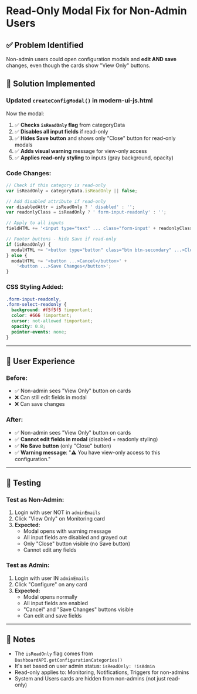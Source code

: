 # Read-Only Modal Fix for Non-Admin Users

## ✅ Problem Identified

Non-admin users could open configuration modals and **edit AND save** changes, even though the cards show "View Only" buttons.

## 🔧 Solution Implemented

### **Updated `createConfigModal()` in modern-ui-js.html**

Now the modal:
1. ✅ **Checks `isReadOnly` flag** from categoryData
2. ✅ **Disables all input fields** if read-only
3. ✅ **Hides Save button** and shows only "Close" button for read-only modals
4. ✅ **Adds visual warning** message for view-only access
5. ✅ **Applies read-only styling** to inputs (gray background, opacity)

### **Code Changes:**

```javascript
// Check if this category is read-only
var isReadOnly = categoryData.isReadOnly || false;

// Add disabled attribute if read-only
var disabledAttr = isReadOnly ? ' disabled' : '';
var readonlyClass = isReadOnly ? ' form-input-readonly' : '';

// Apply to all inputs
fieldHTML += '<input type="text" ... class="form-input' + readonlyClass + '"' + disabledAttr + '>';

// Footer buttons - hide Save if read-only
if (isReadOnly) {
  modalHTML += '<button type="button" class="btn btn-secondary" ...>Close</button>';
} else {
  modalHTML += '<button ...>Cancel</button>' +
    '<button ...>Save Changes</button>';
}
```

### **CSS Styling Added:**

```css
.form-input-readonly,
.form-select-readonly {
  background: #f5f5f5 !important;
  color: #666 !important;
  cursor: not-allowed !important;
  opacity: 0.8;
  pointer-events: none;
}
```

---

## 🎯 User Experience

### **Before:**
- ✅ Non-admin sees "View Only" button on cards
- ❌ Can still edit fields in modal
- ❌ Can save changes

### **After:**
- ✅ Non-admin sees "View Only" button on cards
- ✅ **Cannot edit fields in modal** (disabled + readonly styling)
- ✅ **No Save button** (only "Close" button)
- ✅ **Warning message**: "⚠️ You have view-only access to this configuration."

---

## 🧪 Testing

### **Test as Non-Admin:**
1. Login with user NOT in `adminEmails`
2. Click "View Only" on Monitoring card
3. **Expected:**
   - Modal opens with warning message
   - All input fields are disabled and grayed out
   - Only "Close" button visible (no Save button)
   - Cannot edit any fields

### **Test as Admin:**
1. Login with user IN `adminEmails`
2. Click "Configure" on any card
3. **Expected:**
   - Modal opens normally
   - All input fields are enabled
   - "Cancel" and "Save Changes" buttons visible
   - Can edit and save fields

---

## 📝 Notes

- The `isReadOnly` flag comes from `DashboardAPI.getConfigurationCategories()`
- It's set based on user admin status: `isReadOnly: !isAdmin`
- Read-only applies to: Monitoring, Notifications, Triggers for non-admins
- System and Users cards are hidden from non-admins (not just read-only)

